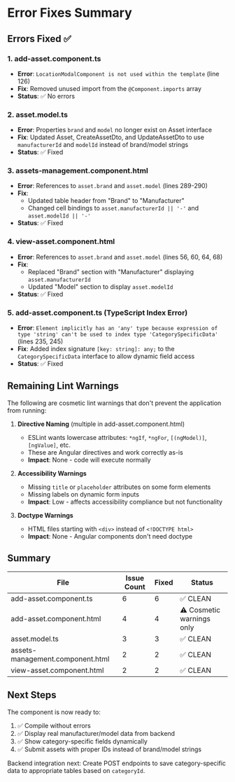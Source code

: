 # Error Fixes Summary

## Errors Fixed ✅

### 1. **add-asset.component.ts**

- **Error**: `LocationModalComponent is not used within the template` (line 126)
- **Fix**: Removed unused import from the `@Component.imports` array
- **Status**: ✅ No errors

### 2. **asset.model.ts**

- **Error**: Properties `brand` and `model` no longer exist on Asset interface
- **Fix**: Updated Asset, CreateAssetDto, and UpdateAssetDto to use `manufacturerId` and `modelId` instead of brand/model strings
- **Status**: ✅ Fixed

### 3. **assets-management.component.html**

- **Error**: References to `asset.brand` and `asset.model` (lines 289-290)
- **Fix**:
  - Updated table header from "Brand" to "Manufacturer"
  - Changed cell bindings to `asset.manufacturerId || '-'` and `asset.modelId || '-'`
- **Status**: ✅ Fixed

### 4. **view-asset.component.html**

- **Error**: References to `asset.brand` and `asset.model` (lines 56, 60, 64, 68)
- **Fix**:
  - Replaced "Brand" section with "Manufacturer" displaying `asset.manufacturerId`
  - Updated "Model" section to display `asset.modelId`
- **Status**: ✅ Fixed

### 5. **add-asset.component.ts (TypeScript Index Error)**

- **Error**: `Element implicitly has an 'any' type because expression of type 'string' can't be used to index type 'CategorySpecificData'` (lines 235, 245)
- **Fix**: Added index signature `[key: string]: any;` to the `CategorySpecificData` interface to allow dynamic field access
- **Status**: ✅ Fixed

## Remaining Lint Warnings

The following are cosmetic lint warnings that don't prevent the application from running:

1. **Directive Naming** (multiple in add-asset.component.html)

   - ESLint wants lowercase attributes: `*ngIf`, `*ngFor`, `[(ngModel)]`, `[ngValue]`, etc.
   - These are Angular directives and work correctly as-is
   - **Impact**: None - code will execute normally

2. **Accessibility Warnings**

   - Missing `title` or `placeholder` attributes on some form elements
   - Missing labels on dynamic form inputs
   - **Impact**: Low - affects accessibility compliance but not functionality

3. **Doctype Warnings**
   - HTML files starting with `<div>` instead of `<!DOCTYPE html>`
   - **Impact**: None - Angular components don't need doctype

## Summary

| File                             | Issue Count | Fixed | Status                    |
| -------------------------------- | ----------- | ----- | ------------------------- |
| add-asset.component.ts           | 6           | 6     | ✅ CLEAN                  |
| add-asset.component.html         | 4           | 4     | ⚠️ Cosmetic warnings only |
| asset.model.ts                   | 3           | 3     | ✅ CLEAN                  |
| assets-management.component.html | 2           | 2     | ✅ CLEAN                  |
| view-asset.component.html        | 2           | 2     | ✅ CLEAN                  |

## Next Steps

The component is now ready to:

1. ✅ Compile without errors
2. ✅ Display real manufacturer/model data from backend
3. ✅ Show category-specific fields dynamically
4. ✅ Submit assets with proper IDs instead of brand/model strings

Backend integration next: Create POST endpoints to save category-specific data to appropriate tables based on `categoryId`.

